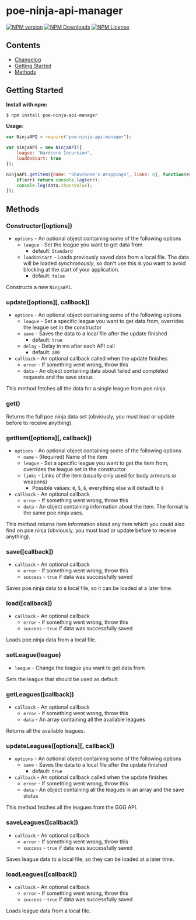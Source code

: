 # poe-ninja-api-manager
[![NPM version](https://img.shields.io/npm/v/poe-ninja-api-manager.svg)](https://www.npmjs.com/package/poe-ninja-api-manager)
[![NPM Downloads](https://img.shields.io/npm/dt/poe-ninja-api-manager.svg)](https://www.npmjs.com/package/poe-ninja-api-manager)
[![NPM License](https://img.shields.io/npm/l/poe-ninja-api-manager.svg)](https://www.npmjs.com/package/poe-ninja-api-manager)

## Contents

- [Changelog](https://github.com/klayveR/poe-ninja-api-manager/blob/master/CHANGELOG.md)
- [Getting Started](#getting-started)
- [Methods](#methods)

## Getting Started
**Install with npm:**
```bash
$ npm install poe-ninja-api-manager
```

**Usage:**
```javascript
var NinjaAPI = require("poe-ninja-api-manager");

var ninjaAPI = new NinjaAPI({
    league: "Hardcore Incursion",
    loadOnStart: true
});

ninjaAPI.getItem({name: "Shavronne's Wrappings", links: 6}, function(err, data) {
    if(err) return console.log(err);
    console.log(data.chaosValue);
});
```

## Methods

### Constructor([options])
- `options` - An optional object containing some of the following options
    - `league` - Set the league you want to get data from
    	- default: `Standard`
    - `loadOnStart` - Loads previously saved data from a local file. The data will be loaded *synchronously*, so don't use this is you want to avoid blocking at the start of your application.
      - default: `false`

Constructs a new `NinjaAPI`.

### update([options][, callback])
- `options` - An optional object containing some of the following options
    - `league` - Set a specific league you want to get data from, overrides the league set in the constructor
    - `save` - Saves the data to a local file after the update finished
      - default: `true`
    - `delay` - Delay in ms after each API call
      - default: `200`
- `callback` - An optional callback called when the update finishes
  - `error` - If something went wrong, throw this
  - `data` - An object containing data about failed and completed requests and the save status

This method fetches all the data for a single league from poe.ninja.

### get()
Returns the full poe.ninja data set (obviously, you must load or update before to receive anything).

### getItem([options][, callback])
- `options` - An optional object containing some of the following options
    - `name` - (Required) Name of the item
    - `league` - Set a specific league you want to get the item from, overrides the league set in the constructor
    - `links` - Links of the item (usually only used for body armours or weapons)
      - Possible values: `0`, `5`, `6`, everything else will default to `0`
- `callback` - An optional callback
    - `error` - If something went wrong, throw this
    - `data` - An object containing information about the item. The format is the same poe.ninja uses.

This method returns item information about any item which you could also find on poe.ninja (obviously, you must load or update before to receive anything).

### save([callback])
- `callback` - An optional callback
  - `error` - If something went wrong, throw this
  - `success` - `true` if data was successfully saved

Saves poe.ninja data to a local file, so it can be loaded at a later time.

### load([callback])
- `callback` - An optional callback
  - `error` - If something went wrong, throw this
  - `success` - `true` if data was successfully saved

Loads poe.ninja data from a local file.

### setLeague(league)
- `league` - Change the league you want to get data from

Sets the league that should be used as default.

### getLeagues([callback])
- `callback` - An optional callback
  - `error` - If something went wrong, throw this
  - `data` - An array containing all the available leagues

Returns all the available leagues.

### updateLeagues([options][, callback])
- `options` - An optional object containing some of the following options
    - `save` - Saves the data to a local file after the update finished
      - default: `true`
- `callback` - An optional callback called when the update finishes
  - `error` - If something went wrong, throw this
  - `data` - An object containing all the leagues in an array and the save status

This method fetches all the leagues from the GGG API.

### saveLeagues([callback])
- `callback` - An optional callback
  - `error` - If something went wrong, throw this
  - `success` - `true` if data was successfully saved

Saves league data to a local file, so they can be loaded at a later time.

### loadLeagues([callback])
- `callback` - An optional callback
  - `error` - If something went wrong, throw this
  - `success` - `true` if data was successfully saved

Loads league data from a local file.
